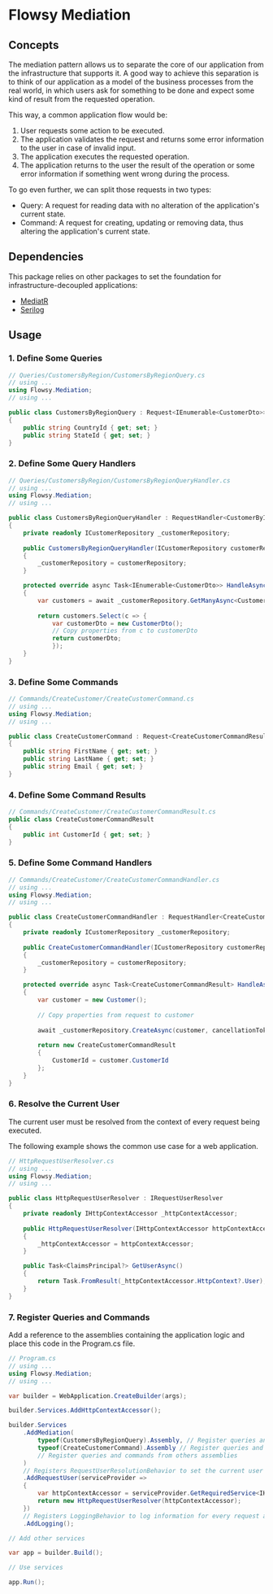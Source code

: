 # Flowsy Mediation

## Concepts
The mediation pattern allows us to separate the core of our application from the infrastructure that supports it.
A good way to achieve this separation is to think of our application as a model of the business processes from the real world, in which
users ask for something to be done and expect some kind of result from the requested operation.

This way, a common application flow would be:
1. User requests some action to be executed.
2. The application validates the request and returns some error information to the user in case of invalid input.
3. The application executes the requested operation.
4. The application returns to the user the result of the operation or some error information if something went wrong during the process.

To go even further, we can split those requests in two types:
* Query: A request for reading data with no alteration of the application's current state. 
* Command: A request for creating, updating or removing data, thus altering the application's current state.

## Dependencies
This package relies on other packages to set the foundation for infrastructure-decoupled applications:
* [MediatR](https://www.nuget.org/packages/MediatR)
* [Serilog](https://www.nuget.org/packages/Serilog)

## Usage
### 1. Define Some Queries
```csharp
// Queries/CustomersByRegion/CustomersByRegionQuery.cs
// using ...
using Flowsy.Mediation;
// using ...

public class CustomersByRegionQuery : Request<IEnumerable<CustomerDto>>
{
    public string CountryId { get; set; }
    public string StateId { get; set; }
}
```

### 2. Define Some Query Handlers
```csharp
// Queries/CustomersByRegion/CustomersByRegionQueryHandler.cs
// using ...
using Flowsy.Mediation;
// using ...

public class CustomersByRegionQueryHandler : RequestHandler<CustomerByIdQuery, IEnumerable<CustomerDto>>
{
    private readonly ICustomerRepository _customerRepository;
    
    public CustomersByRegionQueryHandler(ICustomerRepository customerRepository)
    {
        _customerRepository = customerRepository;
    }

    protected override async Task<IEnumerable<CustomerDto>> HandleAsync(CustomersByRegionQuery request, CancellationToken cancellationToken)
    {
        var customers = await _customerRepository.GetManyAsync<Customer>(request.CountryId, request.StateId, cancellationToken);
        
        return customers.Select(c => {
            var customerDto = new CustomerDto();
            // Copy properties from c to customerDto
            return customerDto;
            }); 
    }
}
```

### 3. Define Some Commands
```csharp
// Commands/CreateCustomer/CreateCustomerCommand.cs
// using ...
using Flowsy.Mediation;
// using ...

public class CreateCustomerCommand : Request<CreateCustomerCommandResult>
{
    public string FirstName { get; set; }
    public string LastName { get; set; }
    public string Email { get; set; }
}
```

### 4. Define Some Command Results
```csharp
// Commands/CreateCustomer/CreateCustomerCommandResult.cs
public class CreateCustomerCommandResult
{
    public int CustomerId { get; set; }
}
```

### 5. Define Some Command Handlers
```csharp
// Commands/CreateCustomer/CreateCustomerCommandHandler.cs
// using ...
using Flowsy.Mediation;
// using ...

public class CreateCustomerCommandHandler : RequestHandler<CreateCustomerCommand, CreateCustomerCommandResult>
{
    private readonly ICustomerRepository _customerRepository;
    
    public CreateCustomerCommandHandler(ICustomerRepository customerRepository)
    {
        _customerRepository = customerRepository;
    }

    protected override async Task<CreateCustomerCommandResult> HandleAsync(CreateCustomerCommand request, CancellationToken cancellationToken)
    {
        var customer = new Customer();
        
        // Copy properties from request to customer
    
        await _customerRepository.CreateAsync(customer, cancellationToken);
        
        return new CreateCustomerCommandResult
        {
            CustomerId = customer.CustomerId
        }; 
    }
}
```

### 6. Resolve the Current User
The current user must be resolved from the context of every request being executed.

The following example shows the common use case for a web application.

```csharp
// HttpRequestUserResolver.cs
// using ...
using Flowsy.Mediation;
// using ...

public class HttpRequestUserResolver : IRequestUserResolver
{
    private readonly IHttpContextAccessor _httpContextAccessor;
    
    public HttpRequestUserResolver(IHttpContextAccessor httpContextAccessor)
    {
        _httpContextAccessor = httpContextAccessor;
    }

    public Task<ClaimsPrincipal?> GetUserAsync()
    {
        return Task.FromResult(_httpContextAccessor.HttpContext?.User);
    }
}
```

### 7. Register Queries and Commands
Add a reference to the assemblies containing the application logic and place this code in the Program.cs file.

```csharp
// Program.cs
// using ...
using Flowsy.Mediation;
// using ...

var builder = WebApplication.CreateBuilder(args);

builder.Services.AddHttpContextAccessor();

builder.Services
    .AddMediation(
        typeof(CustomersByRegionQuery).Assembly, // Register queries and commands from this assembly
        typeof(CreateCustomerCommand).Assembly // Register queries and commands from this assembly
        // Register queries and commands from others assemblies
    )
    // Registers RequestUserResolutionBehavior to set the current user for every request
    .AddRequestUser(serviceProvider =>
    {
        var httpContextAccessor = serviceProvider.GetRequiredService<IHttpContextAccessor>();         
        return new HttpRequestUserResolver(httpContextAccessor);
    })
    // Registers LoggingBehavior to log information for every request and its result
    .AddLogging();

// Add other services

var app = builder.Build();

// Use services

app.Run();
```